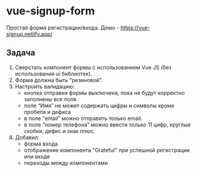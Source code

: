 # vue-signup-form
Простая форма регистрации/входа. Демо - https://vue-signup.netlify.app/

## Задача

1. Сверстать компонент формы с использованием Vue JS
   (без использования ui библиотек).
2. Форма должна быть “резиновой”.
3. Настроить валидацию:
    - кнопка отправки формы выключена, пока не будут корректно заполнены все поля.
    - поле “Имя” не может содержать цифры и символы кроме пробела и дефиса
    - в поле “email” можно отправить только email.
    - в поле “номер телефона” можно ввести только 11 цифр, круглые скобки, дефис и знак плюс.
4. Добавил:
    - форма входа
    - отображение компонента "Grateful" при успешной регистрации или входе
    - переходы между компонентами
